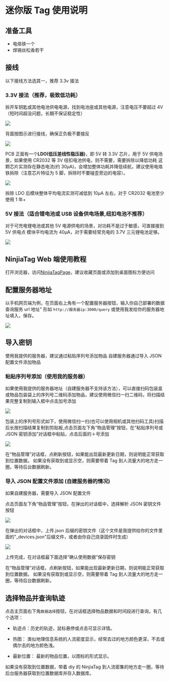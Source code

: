 # 迷你版 Tag 使用说明

## 准备工具

- 电烙铁一个
- 焊锡丝松香若干

## 接线

以下接线方法选其一，推荐 3.3v 接法

### 3.3V 接法（推荐，极致低功耗）

拆开车钥匙或其他电池供电电源，找到电池座或其他电源，注意电压不要超过 4V（短时间超没问题，长期不保证稳定性）

![](../asset/MINI_1.jpeg)

背面按图示进行接线，确保正负极不要接反

![](../asset/MINI_2.jpeg)

PCB 正面有一个**LDO(低压差线性稳压器)**，即 5V 转 3.3V 芯片，用于 5V 供电场景，如果使用 CR2032 等 3V 纽扣电池供电，则不需要，需要拆除以降低功耗
这颗芯片实测存在静态电流(约 30μA)，会增加整体功耗并降低续航，建议使用电烙铁拆除（注意芯片特征为 5 脚，拆除时不要碰歪旁边的电容）。

![](../asset/MINI_3.jpg)

拆除 LDO 后模块整体平均电流实测可减低到 10μA 左右，对于 CR2032 电池至少使用 1 年+

### 5V 接法（适合锂电池或 USB 设备供电场景,纽扣电池不推荐）

对于可充电锂电池或其他 5V 电源供电的场景，对功耗不是过于敏感，可直接接到 5V 供电点
模块平均电流为 40μA，对于需要经常充电的 3.7V 三元锂电池足够。

![](../asset/MINI_4.jpg)

## NinjiaTag Web 端使用教程

打开浏览器，访问[NinjiaTagPage](https://bd8cca.atomgit.net/NinjiaTagPage/)，建议收藏页面或添加到桌面图标方便访问

## 配置服务器地址

以手机网页端为例，在页面右上角有一个配置服务器按钮，输入你自己部署的数据查询服务 url 地址" 形如 `http://服务器ip:3000/query` 或使用我发给你的服务器地址填入，保存。

![](../asset/page1.jpg)

## 导入密钥

使用我提供的服务器，建议通过粘贴序列号添加物品
自建服务器通过导入 JSON 配置文件添加物品

### 粘贴序列号添加（使用我的服务器）

如果使用我提供的服务器地址（自建服务器不支持该方法），可以直接扫码包装盒或物品包装袋上的序列号二维码添加物品，建议使用微信扫一扫二维码，将扫描结果完整复制到输入框中点击加号添加

![](../asset/QR.jpg)

包装上的序列号形式如下，使用微信扫一扫(也可以使用相机或其他扫码工具)扫描后长按扫描结果复制到剪贴板,点击页面左下角“物品管理”按钮，在“粘贴序列号或 JSON 密钥添加”对话框中粘贴，点击后面的＋号添加

![](../asset/INPUT1.jpg)

在“物品管理”对话框，点刷新按钮，如果能出现最新更新日期，则说明能正常获取到位置数据。
如果没有获取到或显示空，则需要带着 Tag 到人流量大的地方走一圈，等待后台数据刷新。

### 导入 JSON 配置文件添加 (自建服务器的情况)

如果自建服务器，需要导入 JSON 配置文件

点击页面左下角“物品管理”按钮，在弹出的对话框中，选择解析 JSON 密钥文件按钮

![](../asset/page2.jpg)

在弹出的对话框中，上传.json 后缀的密钥文件（这个文件是我提供给你的文件里面的"\_devices.json"后缀文件，或者由你自己烧录固件时生成）

![](../asset/page3.jpg)

上传完成，在对话框最下面选择“确认使用数据”保存密钥

在“物品管理”对话框，点刷新按钮，如果能出现最新更新日期，则说明能正常获取到位置数据。
如果没有获取到或显示空，则需要带着 Tag 到人流量大的地方走一圈，等待后台数据刷新。

## 选择物品并查询轨迹

点击主页面右下角`数据选择`按钮，在对话框选择物品数据和时间段进行查询，有几个选项：

- 轨迹点：历史的轨迹，鼠标悬停或点击可显示详情。

- 热图： 类似地理信息系统的人流密度显示，经常去过的地方颜色更深，不去或偶尔去的地方颜色浅。
- 最新位置： 最新的物品位置，以图标的形式显示。

如果没有获取到位置数据，带着 diy 的 NinjiaTag 到人流密集的地方走一圈，等待后台服务器获取到位置数据库并存入数据库。
